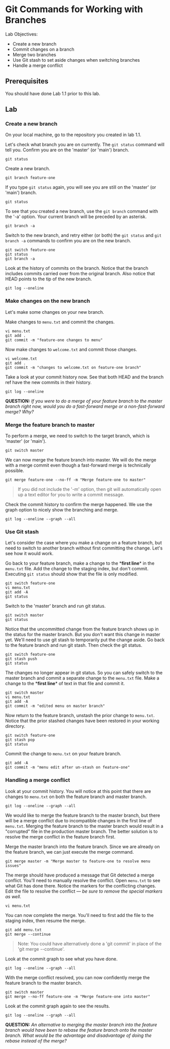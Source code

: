 # Git Commands for Working with Branches

Lab Objectives:
- Create a new branch
- Commit changes on a branch
- Merge two branches
- Use Git stash to set aside changes when switching branches
- Handle a merge conflict

## Prerequisites

You should have done Lab 1.1 prior to this lab.

## Lab

### Create a new branch

On your local machine, go to the repository you created in lab 1.1.

Let's check what branch you are on currently. The `git status` command will tell you.  Confirm you are on the 'master' (or 'main') branch.
```
git status
```

Create a new branch.
```
git branch feature-one
```

If you type `git status` again, you will see you are still on the 'master' (or 'main') branch.
```
git status
```

To see that you created a new branch, use the `git branch` command with the '-a' option. Your current branch will be preceded by an asterisk.
```
git branch -a
```

Switch to the new branch, and retry either (or both) the `git status` and `git branch -a` commands to confirm you are on the new branch.
```
git switch feature-one
git status
git branch -a
```

Look at the history of commits on the branch.  Notice that the branch includes commits carried over from the original branch.  Also notice that HEAD points to the tip of the new branch.
```
git log --oneline
```

### Make changes on the new branch

Let's make some changes on your new branch.  

Make changes to `menu.txt` and commit the changes.
```
vi menu.txt
git add .
git commit -m "feature-one changes to menu"
```

Now make changes to `welcome.txt` and commit those changes.
```
vi welcome.txt
git add .
git commit -m "changes to welcome.txt on feature-one branch"
```

Take a look at your commit history now.  See that both HEAD and the branch ref have the new commits in their history.
```
git log --oneline
```

**QUESTION:** *If you were to do a merge of your feature branch to the master branch right now, would you do a fast-forward merge or a non-fast-forward merge?  Why?*

### Merge the feature branch to master

To perform a merge, we need to switch to the target branch, which is 'master' (or 'main').
```
git switch master
```

We can now merge the feature branch into master.  We will do the merge with a merge commit even though a fast-forward merge is technically possible.
```
git merge feature-one --no-ff -m "Merge feature-one to master"
```
> If you did not include the '-m' option, then git will automatically open up a text editor for you to write a commit message.

Check the commit history to confirm the merge happened. We use the graph option to nicely show the branching and merge.
```
git log --oneline --graph --all
```

### Use Git stash

Let's consider the case where you make a change on a feature branch, but need to switch to another branch without first committing the change.  Let's see how it would work.

Go back to your feature branch, make a change to the &ast;**first line**&ast; in the `menu.txt` file.  Add the change to the staging index, but don't commit.  Executing `git status` should show that the file is only modified.
```
git switch feature-one
vi menu.txt
git add -A
git status
```

Switch to the 'master' branch and run git status.
```
git switch master
git status
```

Notice that the uncommitted change from the feature branch shows up in the status for the master branch.  But you don't want this change in master yet.  We'll need to use git stash to temporarily put the change aside.  Go back to the feature branch and run git stash.  Then check the git status.
```
git switch feature-one
git stash push
git status
```

The changes no longer appear in git status.  So you can safely switch to the master branch and commit a separate change to the `menu.txt` file.  Make a change to the &ast;**first line**&ast; of text in that file and commit it.
```
git switch master
vi menu.txt
git add -A
git commit -m "edited menu on master branch"
```

Now return to the feature branch, unstash the prior change to `menu.txt`.  Notice that the prior stashed changes have been restored in your working directory.
```
git switch feature-one
git stash pop
git status
```

Commit the change to `menu.txt` on your feature branch.
```
git add -A
git commit -m "menu edit after un-stash on feature-one"
```

### Handling a merge conflict

Look at your commit history.  You will notice at this point that there are changes to `menu.txt` on both the feature branch and master branch.  
```
git log --oneline --graph --all
```

We would like to merge the feature branch to the master branch, but there will be a merge conflict due to incompatible changes in the first line of `menu.txt`.  Merging the feature branch to the master branch would result in a "corrupted" file in the production master branch.  The better solution is to resolve the merge conflict in the feature branch first.

Merge the master branch into the feature branch.  Since we are already on the feature branch, we can just execute the merge command.
```
git merge master -m "Merge master to feature-one to resolve menu issues"
```

The merge should have produced a message that Git detected a merge conflict.  You'll need to manually resolve the conflict.  Open `menu.txt` to see what Git has done there.  Notice the markers for the conflicting changes.  Edit the file to resolve the conflict &mdash; *be sure to remove the special markers as well*.
```
vi menu.txt
```

You can now complete the merge. You'll need to first add the file to the staging index, then resume the merge.
```
git add menu.txt
git merge --continue
```
> Note: You could have alternatively done a 'git commit' in place of the 'git merge --continue'.

Look at the commit graph to see what you have done.
```
git log --oneline --graph --all
```

With the merge conflict resolved, you can now confidently merge the feature branch to the master branch.
```
git switch master
git merge --no-ff feature-one -m "Merge feature-one into master"
```

Look at the commit graph again to see the results.
```
git log --oneline --graph --all
```

**QUESTION:** *An alternative to merging the master branch into the feature branch would have been to rebase the feature branch onto the master branch.  What would be the advantage and disadvantage of doing the rebase instead of the merge?*
